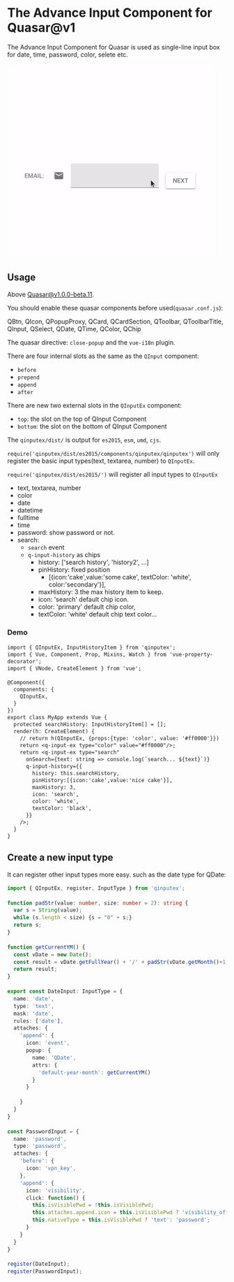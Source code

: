 # The Advance Input Component for Quasar@v1

The Advance Input Component for Quasar is used as single-line input box for date, time, password, color, selete etc.

![](./doc/qinputex.gif)

## Usage

Above Quasar@v1.0.0-beta.11.

You should enable these quasar components before used(`quasar.conf.js`):

QBtn, QIcon, QPopupProxy, QCard, QCardSection, QToolbar, QToolbarTitle,
QInput, QSelect, QDate, QTime, QColor, QChip

The quasar directive: `close-popup`  and the `vue-i18n` plugin.

There are four internal slots as the same as the `QInput` component:

* `before`
* `prepend`
* `append`
* `after`

There are new two external slots in the `QInputEx` component:

* `top`: the slot on the top of QInput Component
* `bottom`: the slot on the bottom of QInput Component

The `qinputex/dist/` is output for `es2015`, `esm`, `umd`, `cjs`.

`require('qinputex/dist/es2015/components/qinputex/qinputex')` will only register the basic input types(text, textarea, number) to `QInputEx`.

`require('qinputex/dist/es2015/')` will register all input types to `QInputEx`

* text, textarea, number
* color
* date
* datetime
* fulltime
* time
* password: show password or not.
* search:
  * `search` event
  * `q-input-history` as chips
    * history: ['search history', 'history2', ...]
    * pinHistory: fixed position
      * [{icon:'cake',value:'some cake', textColor: 'white', color:'secondary'}],
    * maxHistory: 3 the max history item to keep.
    * icon: 'search' default chip icon.
    * color: 'primary' default chip color,
    * textColor: 'white' default chip text color...

### Demo

```tsx
import { QInputEx, InputHistoryItem } from 'qinputex';
import { Vue, Component, Prop, Mixins, Watch } from 'vue-property-decorator';
import { VNode, CreateElement } from 'vue';

@Component({
  components: {
    QInputEx,
  }
})
export class MyApp extends Vue {
  protected searchHistory: InputHistoryItem[] = [];
  render(h: CreateElement) {
    // return h(QInputEx, {props:{type: 'color', value: '#ff0000'}})
    return <q-input-ex type="color" value="#ff0000"/>;
    return <q-input-ex type="search"
      onSearch={text: string => console.log(`search... ${text}`)}
      q-input-history={{
        history: this.searchHistory,
        pinHistory:[{icon:'cake',value:'nice cake'}],
        maxHistory: 3,
        icon: 'search',
        color: 'white',
        textColor: 'black',
      }}
    />;
  }
}
```

## Create a new input type

It can register other input types more easy. such as the date type for QDate:

```ts
import { QInputEx, register, InputType } from 'qinputex';

function padStr(value: number, size: number = 2): string {
  var s = String(value);
  while (s.length < size) {s = "0" + s;}
  return s;
}

function getCurrentYM() {
  const vDate = new Date();
  const result = vDate.getFullYear() + '/' + padStr(vDate.getMonth()+1, 2);
  return result;
}

export const DateInput: InputType = {
  name: 'date',
  type: 'text',
  mask: 'date',
  rules: ['date'],
  attaches: {
    'append': {
      icon: 'event',
      popup: {
        name: 'QDate',
        attrs: {
          'default-year-month': getCurrentYM()
        }
      }

    }
  }
}

const PasswordInput = {
  name: 'password',
  type: 'password',
  attaches: {
    'before': {
      icon: 'vpn_key',
    },
    'append': {
      icon: 'visibility',
      click: function() {
        this.isVisiblePwd = !this.isVisiblePwd;
        this.attaches.append.icon = this.isVisiblePwd ? 'visibility_off' : 'visibility';
        this.nativeType = this.isVisiblePwd ? 'text': 'password';
      }
    }
  }
}

register(DateInput);
register(PasswordInput);
```


